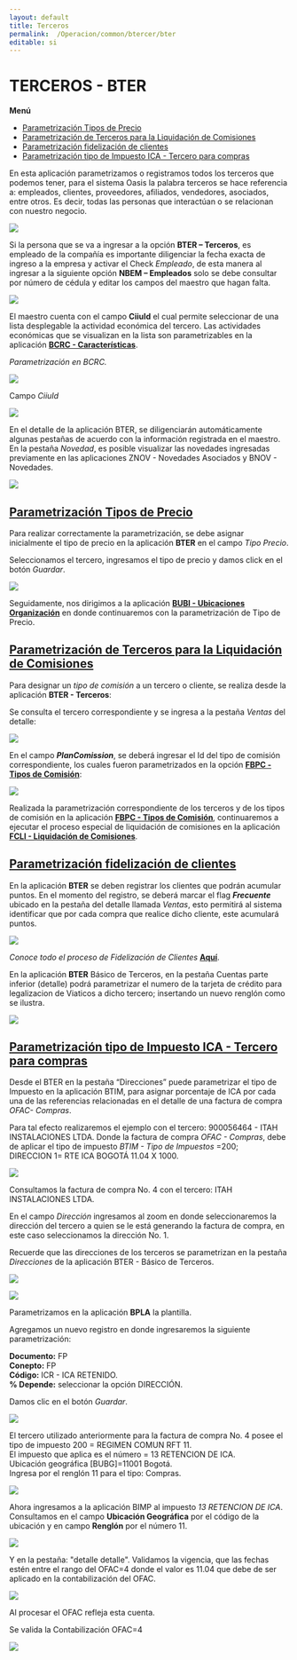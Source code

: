 ```yaml
---
layout: default
title: Terceros
permalink:  /Operacion/common/btercer/bter
editable: si
---
```


# TERCEROS - BTER

**Menú**

* [Parametrización Tipos de Precio](http://docs.oasiscom.com/Operacion/common/btercer/bter#parametrizacion-tipos-de-precio)  
* [Parametrización de Terceros para la Liquidación de Comisiones](http://docs.oasiscom.com/Operacion/common/btercer/bter#parametrizacion-de-terceros-para-la-liquidación-de-comisiones)  
* [Parametrización fidelización de clientes](http://docs.oasiscom.com/Operacion/common/btercer/bter#parametrización-fidelización-de-clientes)  
* [Parametrización tipo de Impuesto ICA - Tercero para compras](http://docs.oasiscom.com/Operacion/common/btercer/bter#parametrización-tipo-de-impuesto-ica---tercero-para-compras)  


En esta aplicación parametrizamos o registramos todos los terceros que podemos tener, para el sistema Oasis la palabra terceros se hace referencia a: empleados, clientes, proveedores, afiliados, vendedores, asociados, entre otros. Es decir, todas las personas que interactúan o se relacionan con nuestro negocio.  


![](bter1.png)


Si la persona que se va a ingresar a la opción **BTER – Terceros**, es empleado de la compañía es importante diligenciar la fecha exacta de ingreso a la empresa y activar el Check _Empleado_, de esta manera al ingresar a la siguiente opción **NBEM – Empleados** solo se debe consultar por número de cédula y editar los campos del maestro que hagan falta.  

![](bter2.png)

El maestro cuenta con el campo **CiiuId** el cual permite seleccionar de una lista desplegable la actividad económica del tercero. Las actividades económicas que se visualizan en la lista son parametrizables en la aplicación [**BCRC - Características**](http://docs.oasiscom.com/Operacion/common/bcomer/bcrc).  

_Parametrización en BCRC._

![](bter5.png)

Campo _CiiuId_

![](bter6.png)


En el detalle de la aplicación BTER, se diligenciarán automáticamente algunas pestañas de acuerdo con la información registrada en el maestro. En la pestaña _Novedad_, es posible visualizar las novedades ingresadas previamente en las aplicaciones ZNOV - Novedades Asociados y BNOV - Novedades.  

![](bter4.png)


## [Parametrización Tipos de Precio](http://docs.oasiscom.com/Operacion/common/btercer/bter#parametrizacion-tipos-de-precio)

Para realizar correctamente la parametrización, se debe asignar inicialmente el tipo de precio en la aplicación **BTER** en el campo _Tipo Precio_.  

Seleccionamos el tercero, ingresamos el tipo de precio y damos click en el botón _Guardar_.  

![](bter3.png)

Seguidamente, nos dirigimos a la aplicación [**BUBI - Ubicaciones Organización**](http://docs.oasiscom.com/Operacion/common/borgan/bubi) en donde continuaremos con la parametrización de Tipo de Precio.  

## [Parametrización de Terceros para la Liquidación de Comisiones](http://docs.oasiscom.com/Operacion/common/btercer/bter#parametrizacion-de-terceros-para-la-liquidación-de-comisiones)

Para designar un _tipo de comisión_ a un tercero o cliente, se realiza desde la aplicación **BTER - Terceros**:  

Se consulta el tercero correspondiente y se ingresa a la pestaña _Ventas_ del detalle:  

![](liqcomision10.png)

En el campo _**PlanComission**_, se deberá ingresar el Id del tipo de comisión correspondiente, los cuales fueron parametrizados en la opción [**FBPC - Tipos de Comisión**](http://docs.oasiscom.com/Operacion/scm/facturacion/fbasica/fbpc):

![](liqcomision11.png)

Realizada la parametrización correspondiente de los terceros y de los tipos de comisión en la aplicación [**FBPC - Tipos de Comisión**](http://docs.oasiscom.com/Operacion/scm/facturacion/fbasica/fbpc), continuaremos a ejecutar el proceso especial de liquidación de comisiones en la aplicación [**FCLI - Liquidación de Comisiones**](http://docs.oasiscom.com/Operacion/scm/facturacion/fcomision/fcli).

## [**Parametrización fidelización de clientes**](http://docs.oasiscom.com/Operacion/common/btercer/bter#parametrización-fidelización-de-clientes)

En la aplicación **BTER** se deben registrar los clientes que podrán acumular puntos. En el momento del registro, se deberá marcar el flag _**Frecuente**_ ubicado en la pestaña del detalle llamada _Ventas_, esto permitirá al sistema identificar que por cada compra que realice dicho cliente, este acumulará puntos.  

![](jfac38.png)

_Conoce todo el proceso de Fidelización de Clientes_ [**Aquí**](http://docs.oasiscom.com/Operacion/scm/pos/jcajero/jfac#fidelizaci%C3%B3n-de-clientes).  

En la aplicación **BTER** Básico de Terceros, en la pestaña Cuentas parte inferior (detalle) podrá parametrizar  el numero de la tarjeta de crédito para legalizacion de Viaticos a dicho tercero;  insertando un nuevo renglón como se ilustra.

![](bter7.png)

## [**Parametrización tipo de Impuesto ICA - Tercero para compras**](http://docs.oasiscom.com/Operacion/common/btercer/bter#parametrización-tipo-de-impuesto-ica---tercero-para-compras)

Desde el BTER en la pestaña “Direcciones” puede parametrizar el tipo de Impuesto en la aplicación BTIM, para asignar porcentaje de ICA por cada una de las referencias relacionadas en el detalle de una factura de compra _OFAC- Compras_.  

Para tal efecto realizaremos el ejemplo con el tercero: 900056464 - ITAH INSTALACIONES LTDA. Donde la factura de compra _OFAC - Compras_, debe de aplicar el tipo de impuesto _BTIM - Tipo de Impuestos_ =200;  
DIRECCION 1= RTE ICA BOGOTÁ 11.04 X 1000.  

![](bter8.png)

Consultamos la factura de compra No. 4 con el tercero: ITAH INSTALACIONES LTDA.  

En el campo _Dirección_ ingresamos al zoom  en donde seleccionaremos la dirección del tercero a quien se le está generando la factura de compra, en este caso seleccionamos la dirección No. 1.  

Recuerde que las direcciones de los terceros se parametrizan en la pestaña _Direcciones_ de la aplicación BTER - Básico de Terceros.

![](bter9.png)

![](bter15.png)


Parametrizamos en la aplicación **BPLA** la plantilla.  

Agregamos un nuevo registro en donde ingresaremos la siguiente parametrización:  

**Documento:** FP  
**Conepto:** FP  
**Código:** ICR - ICA RETENIDO.  
**% Depende:** seleccionar la opción DIRECCIÓN.  

Damos clic en el botón _Guardar_.  

![](bter10.png)

El tercero utilizado anteriormente para la factura de compra No. 4 posee el tipo de impuesto 200 = REGIMEN COMUN RFT 11.  
El impuesto que aplica es el número = 13 RETENCION DE ICA.  
Ubicación geográfica [BUBG]=11001 Bogotá.  
Ingresa por el renglón 11 para el tipo: Compras.  

![](bter11.png)

Ahora ingresamos a la aplicación BIMP al impuesto _13 RETENCION DE ICA_.  
Consultamos en el campo **Ubicación Geográfica** por el código de la ubicación y en campo **Renglón** por el número 11.  

![](bter12.png)

Y en la pestaña: "detalle detalle".
Validamos la vigencia, que las fechas estén entre el rango del OFAC=4 donde el valor es 11.04 que debe de ser aplicado en la contabilización del OFAC.


![](bter13.png)

Al procesar el OFAC refleja esta cuenta.  

Se valida la Contabilización OFAC=4  

![](bter14.png)